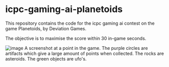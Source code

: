# icpc-gaming-ai-planetoids
This repository contains the code for the icpc gaming ai contest on the game Planetoids, by Deviation Games.

The objective is to maximise the score within 30 in-game seconds.


![image](https://user-images.githubusercontent.com/45270390/124896405-06df1280-dffb-11eb-9fed-7a79db7d5d7f.png)
A screenshot at a point in the game. The purple circles are artifacts which give a large amount of points when collected. The rocks are asteroids. The green objects are ufo's. 
